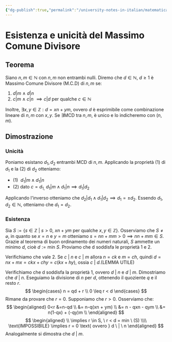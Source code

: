 ```yaml
---
{"dg-publish":true,"permalink":"/university-notes-in-italian/matematica-discreta/alcuni-teoremi-da-sapere/4-1-esistenza-e-unicita-del-massimo-comune-divisore/","created":"2022-05-05T15:09:08.657+02:00","updated":"2023-01-23T16:23:00.306+01:00"}
---
```


# Esistenza e unicità del Massimo Comune Divisore
## Teorema
Siano $n,m \in \mathbb N$ con $n,m$ non entrambi nulli. Diremo che $d \in \mathbb N, \ d \geq 1$ è $\text{Massimo Comune Divisore (M.C.D) di }n,m$ se:
1. $d|m \ \wedge \ d|n$
2. $c|m \ \wedge \ c|n \ \implies c|d$ per qualche $c \in \mathbb N$

Inoltre, $\exists x,y \in \mathbb Z : d = xn + ym$, ovvero $d$ è esprimibile come combinazione lineare di $n,m$ con $x,y$. 
Se $\exists \text{MCD}$ tra $n,m$, è unico e lo indicheremo con $(n,m).$

## Dimostrazione
### Unicità
Poniamo esistano $d_1,d_2$ entrambi MCD di $n,m$. Applicando la proprietà (1) di $d_1$ e la (2) di $d_2$ otteniamo:
- $\text{(1)}\ \ d_{1}|m \wedge d_{1}|n$
- $\text{(2)    dato }c=d_{1,} \ d_{1}|m \wedge d_{1}|n \implies d_{1}|d_{2}$

Applicando l'inverso otteniamo che $d_{2}|d_{1} \wedge d_{1}|d_{2} \implies d_{1} = \pm d_{2}$.
Essendo $d_{1},d_{2} \in \mathbb N$, otteniamo che $d_{1} = d_{2}$.

### Esistenza
Sia $S := \{s \in \mathbb Z \ | \ s > 0, \ xn + ym \text{ per qualche } x,y \in \mathbb Z\}$.
Osserviamo che $S \neq \varnothing$, in quanto se   $x = n$ e $y = m$ otteniamo $s = nn+mm > 0 \implies nn+mm \in S$.
Grazie al teorema di buon ordinamento dei numeri naturali, $S$ ammette un minimo $d$, cioè $d := \text{min }S$. Proviamo che d soddisfa le proprietà 1 e 2.

Verifichiamo che vale 2.
Se $c \ | \ n$ e $c \ | \ m$ allora $n = ck$ e $m = ch$, quindi $d = nx+mx = ckx + chy = c(kx + hy)$, ossia $c \ | \ d. (\text{LEMMA UTILE})$

Verifichiamo che d soddisfa la proprietà 1, ovvero $d \ | \ n$ e $d \ | \ m$. Dimostriamo che $d \ | \ n.$
Eseguiamo la divisione di $n$ per $d$, ottenendo il quoziente $q$ e il resto $r$.
$$
\begin{cases}
n = qd + r \\
0 \leq r < d
\end{cases}
$$
Rimane da provare che $r = 0$. Supponiamo che $r > 0$. Osserviamo che:
$$
\begin{aligned}
0<r &=n-qd \\
&= n-q(xn + ym) \\
&= n - qxn - qym \\
&= n(1-qx) + (-qy)m \\
\end{aligned}
$$
$$
\begin{aligned} \\
\implies r \in S, \ r < d = min \ (S) \\\\
\text{IMPOSSIBILE} \implies r = 0 \text{ ovvero } d \ | \ n
\end{aligned}
$$
Analogalmente si dimostra che $d \ | \ m$.